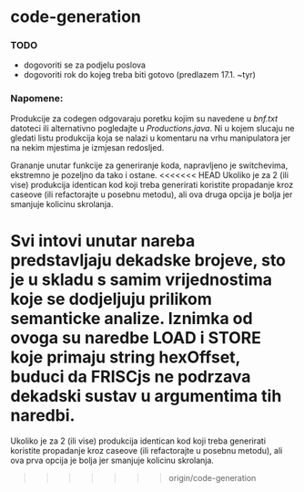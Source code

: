 # code-generation

### TODO
- dogovoriti se za podjelu poslova
- dogovoriti rok do kojeg treba biti gotovo (predlazem 17.1. ~tyr)

### Napomene:
Produkcije za codegen odgovaraju poretku kojim su navedene u *bnf.txt* datoteci ili alternativno pogledajte u *Productions.java*.
Ni u kojem slucaju ne gledati listu produkcija koja se nalazi u komentaru na vrhu manipulatora jer na nekim mjestima je izmjesan redosljed.

Grananje unutar funkcije za generiranje koda, napravljeno je switchevima, ekstremno je pozeljno da tako i ostane.
<<<<<<< HEAD
Ukoliko je za 2 (ili vise) produkcija identican kod koji treba generirati koristite propadanje kroz caseove (ili refactorajte u posebnu metodu), ali ova druga opcija je bolja jer smanjuje kolicinu skrolanja.

Svi intovi unutar nareba predstavljaju dekadske brojeve, sto je u skladu s samim vrijednostima koje se dodjeljuju prilikom semanticke analize. Iznimka od ovoga su naredbe LOAD i STORE koje primaju string hexOffset, buduci da FRISCjs ne podrzava dekadski sustav u argumentima tih naredbi.
=======
Ukoliko je za 2 (ili vise) produkcija identican kod koji treba generirati koristite propadanje kroz caseove (ili refactorajte u posebnu metodu), ali ova prva opcija je bolja jer smanjuje kolicinu skrolanja.
>>>>>>> origin/code-generation
